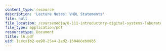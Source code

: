 ```yaml
---
content_type: resource
description: 'Lecture Notes: VHDL Statements'
file: null
file_location: /coursemedia/6-111-introductory-digital-systems-laboratory-fall-2002/1ceca1b2ee9825a42ed2160408eb08b5_l6.pdf
file_type: application/pdf
resourcetype: Document
title: l6.pdf
uid: 1ceca1b2-ee98-25a4-2ed2-160408eb08b5
---
```

